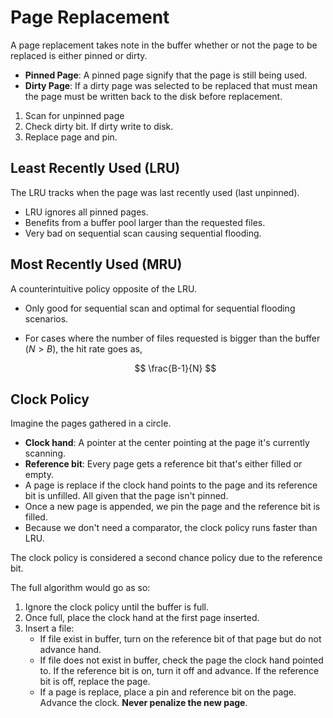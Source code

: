 #  Page Replacement

A page replacement takes note in the buffer whether or not the page to be replaced is either pinned or dirty.

* **Pinned Page**: A pinned page signify that the page is still being used.
* **Dirty Page**: If a dirty page was selected to be replaced that must mean the page must be written back to the disk before replacement.

1. Scan for unpinned page
2. Check dirty bit. If dirty write to disk.
3. Replace page and pin.

## Least Recently Used (LRU)

The LRU tracks when the page was last recently used (last unpinned).

* LRU ignores all pinned pages.
* Benefits from a buffer pool larger than the requested files.
* Very bad on sequential scan causing sequential flooding.

## Most Recently Used (MRU)
A counterintuitive policy opposite of the LRU.

* Only good for sequential scan and optimal for sequential flooding scenarios.
* For cases where the number of files requested is bigger than the buffer ($N > B$), the hit rate goes as,

    $$ \frac{B-1}{N} $$

## Clock Policy

Imagine the pages gathered in a circle.

* **Clock hand**: A pointer at the center pointing at the page it's currently scanning.
* **Reference bit**: Every page gets a reference bit that's either filled or empty.
* A page is replace if the clock hand points to the page and its reference bit is unfilled. All given that the page isn't  pinned.
* Once a new page is appended, we pin the page and the reference bit is filled.
* Because we don't need a comparator, the clock policy runs faster than LRU.

The clock policy is considered a second chance policy due to the reference bit.

The full algorithm would go as so:

1. Ignore the clock policy until the buffer is full.
2. Once full, place the clock hand at the first page inserted.
3. Insert a file:
    * If file exist in buffer, turn on the reference bit of that page but do not advance hand.
    * If file does not exist in buffer, check the page the clock hand pointed to. If the reference bit is on, turn it off and advance. If the reference bit is off, replace the page.
    * If a page is replace, place a pin and reference bit on the page. Advance the clock. **Never penalize the new page**.

